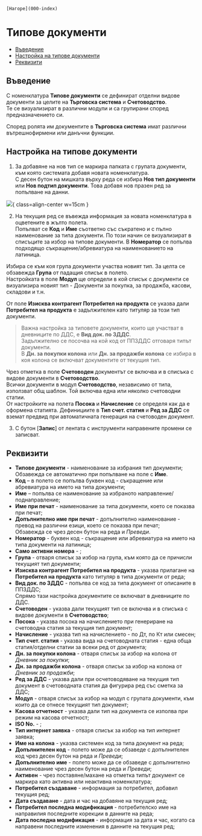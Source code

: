 ```{only} html
[Нагоре](000-index)
```

# **Типове документи**

- [Въведение](#въведение)  
- [Настройка на типове документи](#настройка-на-типове-документи)   
- [Реквизити](#реквизити)  

## **Въведение**

С номенклатура **Типове документи** се дефинират отделни видове документи за целите на **Търговска система** и **Счетоводство**.  
Те се визуализират в различни модули и са групирани според предназначението си.  

Според ролята им документите в **Търговска система** имат различни вътрешнофирмени или данъчни функции. 

## **Настройка на типове документи**  

1) За добавяне на нов тип се маркира папката с групата документи, към която системата добавя новата номенклатура.  
С десен бутон на мишката върху реда се избира **Нов тип документи** или **Нов подтип документи**. Това добавя нов празен ред за попълване на данни.  

![](914-doc-types1.png){ class=align-center w=15cm }

2) На текущия ред се въвежда информация за новата номенклатура в оцветените в жълто полета.  
Попълват се **Код** и **Име** съответно със съкратено и с пълно наименование за типа документи. По този начин се визуализират в списъците за избор на типове документи. В **Номератор** се попълва подходящо съкращение/абревиатура на наименованието на латиница.  

Избира се към коя група документи участва новият тип. За целта се обзавежда **Група** от падащия списък в полето.  
Настройката в поле **Модул** ще определи в кой списък с документи се визуализира новият тип - Документи за покупка, за продажба, касови, складови и т.н.

От поле **Изисква контрагент Потребител на продукта** се указва дали **Потребител на продукта** е задължителен като титуляр за този тип документи.

> Важна настройка за типовете документи, които ще участват в дневниците по ДДС, е **Вид док. по ЗДДС**.  
Задължително се посочва на кой код от ППЗДДС отговаря типът документи.  
В **Дн. за покупки колона** или **Дн. за продажби колона** се избира в коя колона се включват документите от текущия тип.  

Чрез отметка в поле **Счетоводен** документът се включва и в списъка с видове документи в **Счетоводство**.  
Всички документи в модул **Счетоводство**, независимо от типа, използват общ шаблон. Той включва една или няколко счетоводни статии.  
От настройките на полета **Посока** и **Начисление** се определя как да е оформена статията. 
Дефинициите в **Тип счет. статия** и **Ред за ДДС** се вземат предвид при автоматичната генерация на счетоводен документ.  

3) С бутон [**Запис**] от лентата с инструменти направените промени се записват. 

## **Реквизити**
 
- **Типове документи** - наименование за избрания тип документи;  
Обзавежда се автоматично при попълване на поле с **Име**.  
- **Код** – в полето се попълва буквен код - съкращение или абревиатура на името на типа документи;  
- **Име** – попълва се наименование за избраното направление/поднаправление;  
- **Име при печат** - наименование за типа документи, което се показва при печат;  
- **Допълнително име при печат** - допълнително наименование - превод на различни езици, което се показва при печат;  
Обзавежда се чрез десен бутон на реда и *Преведи*.    
- **Номератор** - буквен код - съкращение или абревиатура на името на типа документи на латиница;  
- **Само активни номера** - ;  
- **Група** - отваря списък за избор на група, към която да се причисли текущият тип документи;   
- **Изисква контрагент Потребител на продукта** - указва прилагане на **Потребител на продукта** като титуляр в типа документи от реда;  
- **Вид док. по ЗДДС** - попълва се код за типа документ от описаните в ППЗДДС;  
Спрямо тази настройка документите се включват в дневниците по ДДС.  
- **Счетоводен** - указва дали текущият тип се включва и в списъка с видове документи в **Счетоводство**;  
- **Посока** - указва посока на начислението при генериране на счетоводна статия за текущия тип документ;  
- **Начисление** - указва тип на начислението - по Дт, по Кт или смесен;  
- **Тип счет. статия** - указва вида на счетоводната статия - една обща статия/отделни статии за всеки ред от документа;  
- **Дн. за покупки колона** - отваря списък за избор на колона от *Дневник за покупки*;  
- **Дн. за продажби колона** - отваря списък за избор на колона от *Дневник за продажби*;  
- **Ред за ДДС** - указва дали при осчетоводяване на текущия тип документ в счетоводната статия да фигурира ред със сметка за ДДС;  
- **Модул** - отваря списък за избор на модул с групата документи, към които да се отнесе текущият тип документ;  
- **Касова отчетност** - указва дали тип на документа се изполва при режим на касова отчетност;  
- **ISO No.** - ;  
- **Тип интернет заявка** - отваря списък за избор на тип интернет заявка;  
- **Име на колона** - указва системен код за типа документ на реда;  
- **Допълнителен код** - полето може да се обзаведе с допълнителен код чрез десен бутон на реда и *Преведи*;  
- **Допълнително име** - полето може да се обзаведе с допълнително наименование чрез десен бутон на реда и *Преведи*;  
- **Активен** - чрез поставяне/махане на отметка типът документ се маркира като активна или неактивна номенклатура;  
- **Потребител създаване** - информация за потребител, добавил текущия ред;  
- **Дата създаване** - дата и час на добавяне на текущия ред;  
- **Потребител последна модификация** - потребителско име на направилия последните корекции в данните на реда;  
- **Дата последна модификация** - информация за дата и час, когато са направени последните изменения в данните на текущия ред;  
